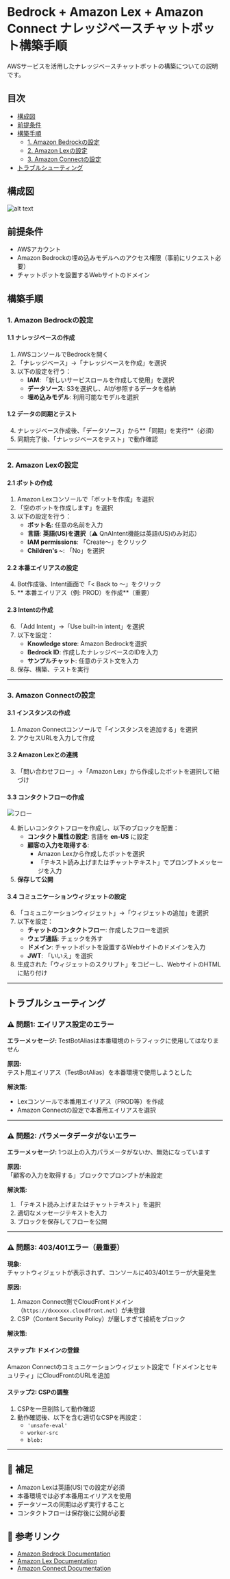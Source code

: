# Bedrock + Amazon Lex + Amazon Connect ナレッジベースチャットボット構築手順

AWSサービスを活用したナレッジベースチャットボットの構築についての説明です。

## 目次

- [構成図](#構成図)
- [前提条件](#前提条件)
- [構築手順](#構築手順)
  - [1. Amazon Bedrockの設定](#1-amazon-bedrockの設定)
  - [2. Amazon Lexの設定](#2-amazon-lexの設定)
  - [3. Amazon Connectの設定](#3-amazon-connectの設定)
- [トラブルシューティング](#トラブルシューティング)

## 構成図

![alt text](images/arc.png)

## 前提条件

- AWSアカウント
- Amazon Bedrockの埋め込みモデルへのアクセス権限（事前にリクエスト必要）
- チャットボットを設置するWebサイトのドメイン

## 構築手順

### 1. Amazon Bedrockの設定

#### 1.1 ナレッジベースの作成

1. AWSコンソールでBedrockを開く
2. 「ナレッジベース」→「ナレッジベースを作成」を選択
3. 以下の設定を行う：
   - **IAM**: 「新しいサービスロールを作成して使用」を選択
   - **データソース**: S3を選択し、AIが参照するデータを格納
   - **埋め込みモデル**: 利用可能なモデルを選択

#### 1.2 データの同期とテスト

4. ナレッジベース作成後、「データソース」から**「同期」を実行**（必須）
5. 同期完了後、「ナレッジベースをテスト」で動作確認

---

### 2. Amazon Lexの設定

#### 2.1 ボットの作成

1. Amazon Lexコンソールで「ボットを作成」を選択
2. 「空のボットを作成します」を選択
3. 以下の設定を行う：
   - **ボット名**: 任意の名前を入力
   - **言語**: **英語(US)を選択**（⚠️ QnAIntent機能は英語(US)のみ対応）
   - **IAM permissions**: 「Create～」をクリック
   - **Children's ~**: 「No」を選択

#### 2.2 本番エイリアスの設定

4. Bot作成後、Intent画面で「< Back to ～」をクリック
5. ** 本番エイリアス（例: PROD）を作成**（重要）

#### 2.3 Intentの作成

6. 「Add Intent」→「Use built-in intent」を選択
7. 以下を設定：
   - **Knowledge store**: Amazon Bedrockを選択
   - **Bedrock ID**: 作成したナレッジベースのIDを入力
   - **サンプルチャット**: 任意のテスト文を入力
8. 保存、構築、テストを実行

---

### 3. Amazon Connectの設定

#### 3.1 インスタンスの作成

1. Amazon Connectコンソールで「インスタンスを追加する」を選択
2. アクセスURLを入力して作成

#### 3.2 Amazon Lexとの連携

3. 「問い合わせフロー」→「Amazon Lex」から作成したボットを選択して紐づけ

#### 3.3 コンタクトフローの作成

![フロー](images/flow.png)

4. 新しいコンタクトフローを作成し、以下のブロックを配置：
   - **コンタクト属性の設定**: 言語を **en-US** に設定
   - **顧客の入力を取得する**: 
     - Amazon Lexから作成したボットを選択
     - 「テキスト読み上げまたはチャットテキスト」でプロンプトメッセージを入力
5. **保存して公開**

#### 3.4 コミュニケーションウィジェットの設定

6. 「コミュニケーションウィジェット」→「ウィジェットの追加」を選択
7. 以下を設定：
   - **チャットのコンタクトフロー**: 作成したフローを選択
   - **ウェブ通話**: チェックを外す
   - **ドメイン**: チャットボットを設置するWebサイトのドメインを入力
   - **JWT**: 「いいえ」を選択
8. 生成された「ウィジェットのスクリプト」をコピーし、WebサイトのHTMLに貼り付け

---

## トラブルシューティング

### ⚠️ 問題1: エイリアス設定のエラー

**エラーメッセージ:**
TestBotAliasは本番環境のトラフィックに使用してはなりません

**原因:**  
テスト用エイリアス（TestBotAlias）を本番環境で使用しようとした

**解決策:**
- Lexコンソールで本番用エイリアス（PROD等）を作成
- Amazon Connectの設定で本番用エイリアスを選択

---

### ⚠️ 問題2: パラメータデータがないエラー

**エラーメッセージ:**
1つ以上の入力パラメータがないか、無効になっています

**原因:**  
「顧客の入力を取得する」ブロックでプロンプトが未設定

**解決策:**
1. 「テキスト読み上げまたはチャットテキスト」を選択
2. 適切なメッセージテキストを入力
3. ブロックを保存してフローを公開

---

### ⚠️ 問題3: 403/401エラー（最重要）

**現象:**  
チャットウィジェットが表示されず、コンソールに403/401エラーが大量発生

**原因:**
1. Amazon Connect側でCloudFrontドメイン（`https://dxxxxxx.cloudfront.net`）が未登録
2. CSP（Content Security Policy）が厳しすぎて接続をブロック

**解決策:**

#### ステップ1: ドメインの登録
Amazon Connectのコミュニケーションウィジェット設定で「ドメインとセキュリティ」にCloudFrontのURLを追加

#### ステップ2: CSPの調整
1. CSPを一旦削除して動作確認
2. 動作確認後、以下を含む適切なCSPを再設定：
   - `'unsafe-eval'`
   - `worker-src`
   - `blob:`

---

## 📝 補足

- Amazon Lexは英語(US)での設定が必須
- 本番環境では必ず本番用エイリアスを使用
- データソースの同期は必ず実行すること
- コンタクトフローは保存後に公開が必要

## 🔗 参考リンク

- [Amazon Bedrock Documentation](https://docs.aws.amazon.com/bedrock/)
- [Amazon Lex Documentation](https://docs.aws.amazon.com/lex/)
- [Amazon Connect Documentation](https://docs.aws.amazon.com/connect/)